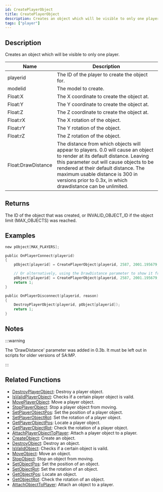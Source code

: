```yaml
---
id: CreatePlayerObject
title: CreatePlayerObject
description: Creates an object which will be visible to only one player.
tags: ["player"]
---
```


## Description

Creates an object which will be visible to only one player.

| Name | Description |
| --- | --- |
| playerid | The ID of the player to create the object for. |
| modelid | The model to create. |
| Float:X | The X coordinate to create the object at. |
| Float:Y | The Y coordinate to create the object at. |
| Float:Z | The Z coordinate to create the object at. |
| Float:rX | The X rotation of the object. |
| Float:rY | The Y rotation of the object. |
| Float:rZ | The Z rotation of the object. |
| Float:DrawDistance | The distance from which objects will appear to players. 0.0 will cause an object to render at its default distance. Leaving this parameter out will cause objects to be rendered at their default distance. The maximum usable distance is 300 in versions prior to 0.3x, in which drawdistance can be unlimited. |

## Returns

The ID of the object that was created, or INVALID_OBJECT_ID if the object limit (MAX_OBJECTS) was reached.

## Examples

```c
new pObject[MAX_PLAYERS];

public OnPlayerConnect(playerid)
{
    pObject[playerid] = CreatePlayerObject(playerid, 2587, 2001.195679, 1547.113892, 14.283400, 0, 0, 96);

    // Or alternatively, using the DrawDistance parameter to show it from as far away as possible:
    pObject[playerid] = CreatePlayerObject(playerid, 2587, 2001.195679, 1547.113892, 14.283400, 0, 0, 96, 300.0);
    return 1;
}

public OnPlayerDisconnect(playerid, reason)
{
    DestroyPlayerObject(playerid, pObject[playerid]);
    return 1;
}
```

## Notes

:::warning

The 'DrawDistance' parameter was added in 0.3b. It must be left out in scripts for older versions of SA:MP.

:::

## Related Functions

- [DestroyPlayerObject](DestroyPlayerObject.md): Destroy a player object.
- [IsValidPlayerObject](IsValidPlayerObject.md): Checks if a certain player object is vaild.
- [MovePlayerObject](MovePlayerObject.md): Move a player object.
- [StopPlayerObject](StopPlayerObject.md): Stop a player object from moving.
- [SetPlayerObjectPos](SetPlayerObjectPos.md): Set the position of a player object.
- [SetPlayerObjectRot](SetPlayerObjectRot.md): Set the rotation of a player object.
- [GetPlayerObjectPos](GetPlayerObjectPos.md): Locate a player object.
- [GetPlayerObjectRot](GetPlayerObjectRot.md): Check the rotation of a player object.
- [AttachPlayerObjectToPlayer](AttachPlayerObjectToPlayer.md): Attach a player object to a player.
- [CreateObject](CreateObject.md): Create an object.
- [DestroyObject](DestroyObject.md): Destroy an object.
- [IsValidObject](IsValidObject.md): Checks if a certain object is vaild.
- [MoveObject](MoveObject.md): Move an object.
- [StopObject](StopObject.md): Stop an object from moving.
- [SetObjectPos](SetObjectPos.md): Set the position of an object.
- [SetObjectRot](SetObjectRot.md): Set the rotation of an object.
- [GetObjectPos](GetObjectPos.md): Locate an object.
- [GetObjectRot](GetObjectRot.md): Check the rotation of an object.
- [AttachObjectToPlayer](AttachObjectToPlayer.md): Attach an object to a player.
